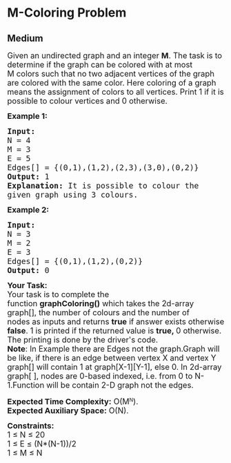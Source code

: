 # M-Coloring Problem
## Medium 
<div class="problem-statement" style="user-select: auto;">
                <p style="user-select: auto;"></p><p style="user-select: auto;"><span style="font-size: 18px; user-select: auto;">Given an undirected graph and an integer&nbsp;<strong style="user-select: auto;">M</strong>. The task is to determine if the graph can be colored with at most M&nbsp;colors such that no two adjacent vertices of the graph are colored with the same color. Here coloring of a graph means the assignment of colors to all vertices. Print 1&nbsp;if it is possible to colour vertices and 0&nbsp;otherwise.</span></p>

<p style="user-select: auto;"><span style="font-size: 18px; user-select: auto;"><strong style="user-select: auto;">Example 1:</strong></span></p>

<pre style="user-select: auto;"><span style="font-size: 18px; user-select: auto;"><strong style="user-select: auto;">Input:
</strong>N = 4
M = 3
E = 5
Edges[] = {(0,1),(1,2),(2,3),(3,0),(0,2)}
<strong style="user-select: auto;">Output: </strong>1<strong style="user-select: auto;">
Explanation: </strong>It is possible to colour the
given graph using 3 colours.</span>
</pre>

<p style="user-select: auto;"><span style="font-size: 18px; user-select: auto;"><strong style="user-select: auto;">Example 2:</strong></span></p>

<pre style="user-select: auto;"><span style="font-size: 18px; user-select: auto;"><strong style="user-select: auto;">Input:
</strong>N = 3
M = 2
E = 3
Edges[] = {(0,1),(1,2),(0,2)}
<strong style="user-select: auto;">Output: </strong>0</span></pre>

<p style="user-select: auto;"><span style="font-size: 18px; user-select: auto;"><strong style="user-select: auto;">Your Task:</strong><br style="user-select: auto;">
Your task is to complete the function&nbsp;<strong style="user-select: auto;">graphColoring()</strong>&nbsp;which takes the 2d-array graph[], the number of colours and the number of nodes&nbsp;as inputs and returns <strong style="user-select: auto;">true</strong>&nbsp;if answer exists otherwise <strong style="user-select: auto;">false</strong>. 1 is printed if the returned value is&nbsp;<strong style="user-select: auto;">true,&nbsp;</strong>0 otherwise. The printing is done by the driver's code.<br style="user-select: auto;">
<strong style="user-select: auto;">Note</strong>: In Example there are Edges not the graph.Graph will be like, if there is an edge between vertex X and vertex Y graph[] will contain 1 at graph[X-1][Y-1], else 0.&nbsp;In 2d-array graph[ ], nodes are 0-based indexed, i.e. from 0 to N-1.Function will be contain 2-D graph not the edges.</span><br style="user-select: auto;">
<br style="user-select: auto;">
<strong style="user-select: auto;"><span style="font-size: 18px; user-select: auto;">Expected Time Complexity:</span></strong><span style="font-size: 18px; user-select: auto;">&nbsp;O(M</span><sup style="user-select: auto;">N</sup><span style="font-size: 18px; user-select: auto;">).</span><br style="user-select: auto;">
<strong style="user-select: auto;"><span style="font-size: 18px; user-select: auto;">Expected Auxiliary&nbsp;</span></strong><span style="font-size: 18px; user-select: auto;"><strong style="user-select: auto;">Space:</strong>&nbsp;O(N).</span></p>

<p style="user-select: auto;"><span style="font-size: 18px; user-select: auto;"><strong style="user-select: auto;">Constraints:</strong><br style="user-select: auto;">
1 ≤ N ≤ 20<br style="user-select: auto;">
1 ≤ E ≤ (N*(N-1))/2<br style="user-select: auto;">
1 ≤ M ≤ N</span></p>
 <p style="user-select: auto;"></p>
            </div>